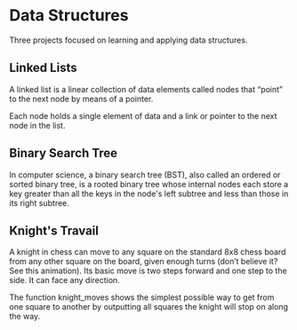 # Data Structures

Three projects focused on learning and applying data structures.

## Linked Lists
A linked list is a linear collection of data elements called nodes that “point” to the next node by means of a pointer.

Each node holds a single element of data and a link or pointer to the next node in the list.

## Binary Search Tree
In computer science, a binary search tree (BST), also called an ordered or sorted binary tree, is a rooted binary tree whose internal nodes each store a key greater than all the keys in the node's left subtree and less than those in its right subtree.

## Knight's Travail
A knight in chess can move to any square on the standard 8x8 chess board from any other square on the board, given enough turns (don’t believe it? See this animation). Its basic move is two steps forward and one step to the side. It can face any direction.

The function knight_moves shows the simplest possible way to get from one square to another by outputting all squares the knight will stop on along the way.